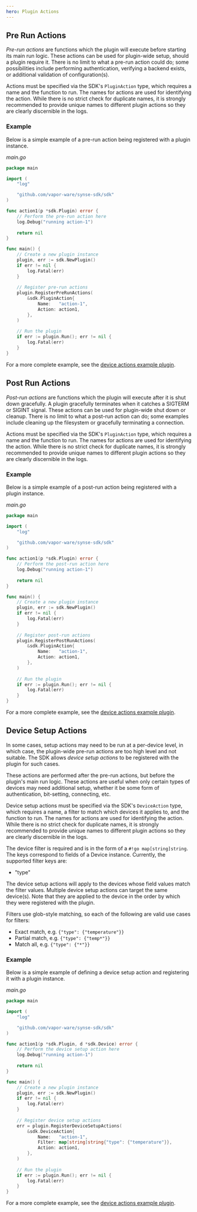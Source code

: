 ```yaml
---
hero: Plugin Actions
---
```


## Pre Run Actions

*Pre-run actions* are functions which the plugin will execute before starting its
main run logic. These actions can be used for plugin-wide setup, should a plugin require
it. There is no limit to what a pre-run action could do; some possibilities include
performing authentication, verifying a backend exists, or additional validation of
configuration(s).

Actions must be specified via the SDK's `PluginAction` type, which requires a name and
the function to run. The names for actions are used for identifying the action. While
there is no strict check for duplicate names, it is strongly recommended to provide
unique names to different plugin actions so they are clearly discernible in the logs.

### Example

Below is a simple example of a pre-run action being registered with a plugin instance.

*main.go*

```go
package main

import (
	"log"

	"github.com/vapor-ware/synse-sdk/sdk"
)

func action1(p *sdk.Plugin) error {
	// Perform the pre-run action here
	log.Debug("running action-1")
	
	return nil
}

func main() {
    // Create a new plugin instance
    plugin, err := sdk.NewPlugin()
	if err != nil {
		log.Fatal(err)
	}
	
	// Register pre-run actions
	plugin.RegisterPreRunActions(
		&sdk.PluginAction{
			Name:   "action-1",
			Action: action1,
		},
	)
	
	// Run the plugin
	if err := plugin.Run(); err != nil {
		log.Fatal(err)
	}
}
``` 

For a more complete example, see the [device actions example plugin](https://github.com/vapor-ware/synse-sdk/tree/master/examples/device_actions).

## Post Run Actions

*Post-run actions* are functions which the plugin will execute after it is shut down gracefully.
A plugin gracefully terminates when it catches a SIGTERM or SIGINT signal. These actions can be
used for plugin-wide shut down or cleanup. There is no limit to what a post-run action can do;
some examples include cleaning up the filesystem or gracefully terminating a connection.

Actions must be specified via the SDK's `PluginAction` type, which requires a name and
the function to run. The names for actions are used for identifying the action. While
there is no strict check for duplicate names, it is strongly recommended to provide
unique names to different plugin actions so they are clearly discernible in the logs.

### Example

Below is a simple example of a post-run action being registered with a plugin instance.

*main.go*

```go
package main

import (
	"log"

	"github.com/vapor-ware/synse-sdk/sdk"
)

func action1(p *sdk.Plugin) error {
	// Perform the post-run action here
	log.Debug("running action-1")
	
	return nil
}

func main() {
    // Create a new plugin instance
    plugin, err := sdk.NewPlugin()
	if err != nil {
		log.Fatal(err)
	}
	
	// Register post-run actions
	plugin.RegisterPostRunActions(
		&sdk.PluginAction{
			Name:   "action-1",
			Action: action1,
		},
	)
	
	// Run the plugin
	if err := plugin.Run(); err != nil {
		log.Fatal(err)
	}
}
``` 

For a more complete example, see the [device actions example plugin](https://github.com/vapor-ware/synse-sdk/tree/master/examples/device_actions).

## Device Setup Actions

In some cases, setup actions may need to be run at a per-device level, in which case,
the plugin-wide pre-run actions are too high level and not suitable. The SDK allows
*device setup actions* to be registered with the plugin for such cases.

These actions are performed after the pre-run actions, but before the plugin's main
run logic. These actions are useful when only certain types of devices may need additional
setup, whether it be some form of authentication, bit-setting, connecting, etc.

Device setup actions must be specified via the SDK's `DeviceAction` type, which requires a name,
a filter to match which devices it applies to, and the function to run. The names for actions are
used for identifying the action. While there is no strict check for duplicate names, it is strongly
recommended to provide unique names to different plugin actions so they are clearly discernible in
the logs.

The device filter is required and is in the form of a `#!go map[string]string`. The keys correspond
to fields of a Device instance. Currently, the supported filter keys are:

* "type"

The device setup actions will apply to the devices whose field values match the filter values.
Multiple device setup actions can target the same device(s). Note that they are applied
to the device in the order by which they were registered with the plugin.

Filters use glob-style matching, so each of the following are valid use cases for filters:

* Exact match, e.g. `{"type": {"temperature"}}`
* Partial match, e.g. `{"type": {"temp*"}}`
* Match all, e.g. `{"type": {"*"}}`

### Example

Below is a simple example of defining a device setup action and registering
it with a plugin instance.

*main.go*

```go
package main

import (
	"log"

	"github.com/vapor-ware/synse-sdk/sdk"
)

func action1(p *sdk.Plugin, d *sdk.Device) error {
	// Perform the device setup action here
	log.Debug("running action-1")
	
	return nil
}

func main() {
    // Create a new plugin instance
    plugin, err := sdk.NewPlugin()
	if err != nil {
		log.Fatal(err)
	}
	
	// Register device setup actions
	err = plugin.RegisterDeviceSetupActions(
		&sdk.DeviceAction{
			Name:   "action-1",
			Filter: map[string]string{"type": {"temperature"}},
			Action: action1,
		},
	)
	
	// Run the plugin
	if err := plugin.Run(); err != nil {
		log.Fatal(err)
	}
}
``` 

For a more complete example, see the [device actions example plugin](https://github.com/vapor-ware/synse-sdk/tree/master/examples/device_actions).
